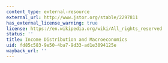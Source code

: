 ```yaml
---
content_type: external-resource
external_url: http://www.jstor.org/stable/2297811
has_external_license_warning: true
license: https://en.wikipedia.org/wiki/All_rights_reserved
status: ''
title: Income Distribution and Macroeconomics
uid: fd85c583-9e50-4ba7-9d33-ad1e3094125e
wayback_url: ''
---
```

